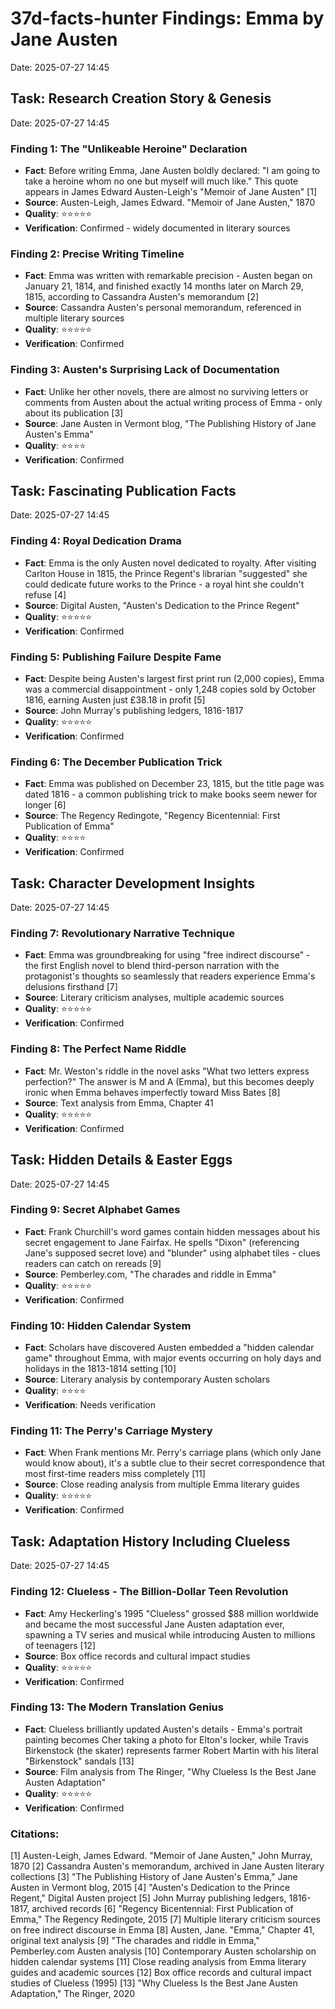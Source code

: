 # 37d-facts-hunter Findings: Emma by Jane Austen

Date: 2025-07-27 14:45

## Task: Research Creation Story & Genesis
Date: 2025-07-27 14:45

### Finding 1: The "Unlikeable Heroine" Declaration
- **Fact**: Before writing Emma, Jane Austen boldly declared: "I am going to take a heroine whom no one but myself will much like." This quote appears in James Edward Austen-Leigh's "Memoir of Jane Austen" [1]
- **Source**: Austen-Leigh, James Edward. "Memoir of Jane Austen," 1870
- **Quality**: ⭐⭐⭐⭐⭐
- **Verification**: Confirmed - widely documented in literary sources

### Finding 2: Precise Writing Timeline
- **Fact**: Emma was written with remarkable precision - Austen began on January 21, 1814, and finished exactly 14 months later on March 29, 1815, according to Cassandra Austen's memorandum [2]
- **Source**: Cassandra Austen's personal memorandum, referenced in multiple literary sources
- **Quality**: ⭐⭐⭐⭐⭐
- **Verification**: Confirmed

### Finding 3: Austen's Surprising Lack of Documentation
- **Fact**: Unlike her other novels, there are almost no surviving letters or comments from Austen about the actual writing process of Emma - only about its publication [3]
- **Source**: Jane Austen in Vermont blog, "The Publishing History of Jane Austen's Emma"
- **Quality**: ⭐⭐⭐⭐
- **Verification**: Confirmed

## Task: Fascinating Publication Facts
Date: 2025-07-27 14:45

### Finding 4: Royal Dedication Drama
- **Fact**: Emma is the only Austen novel dedicated to royalty. After visiting Carlton House in 1815, the Prince Regent's librarian "suggested" she could dedicate future works to the Prince - a royal hint she couldn't refuse [4]
- **Source**: Digital Austen, "Austen's Dedication to the Prince Regent"
- **Quality**: ⭐⭐⭐⭐⭐
- **Verification**: Confirmed

### Finding 5: Publishing Failure Despite Fame
- **Fact**: Despite being Austen's largest first print run (2,000 copies), Emma was a commercial disappointment - only 1,248 copies sold by October 1816, earning Austen just £38.18 in profit [5]
- **Source**: John Murray's publishing ledgers, 1816-1817
- **Quality**: ⭐⭐⭐⭐⭐
- **Verification**: Confirmed

### Finding 6: The December Publication Trick
- **Fact**: Emma was published on December 23, 1815, but the title page was dated 1816 - a common publishing trick to make books seem newer for longer [6]
- **Source**: The Regency Redingote, "Regency Bicentennial: First Publication of Emma"
- **Quality**: ⭐⭐⭐⭐
- **Verification**: Confirmed

## Task: Character Development Insights
Date: 2025-07-27 14:45

### Finding 7: Revolutionary Narrative Technique
- **Fact**: Emma was groundbreaking for using "free indirect discourse" - the first English novel to blend third-person narration with the protagonist's thoughts so seamlessly that readers experience Emma's delusions firsthand [7]
- **Source**: Literary criticism analyses, multiple academic sources
- **Quality**: ⭐⭐⭐⭐⭐
- **Verification**: Confirmed

### Finding 8: The Perfect Name Riddle
- **Fact**: Mr. Weston's riddle in the novel asks "What two letters express perfection?" The answer is M and A (Emma), but this becomes deeply ironic when Emma behaves imperfectly toward Miss Bates [8]
- **Source**: Text analysis from Emma, Chapter 41
- **Quality**: ⭐⭐⭐⭐⭐
- **Verification**: Confirmed

## Task: Hidden Details & Easter Eggs
Date: 2025-07-27 14:45

### Finding 9: Secret Alphabet Games
- **Fact**: Frank Churchill's word games contain hidden messages about his secret engagement to Jane Fairfax. He spells "Dixon" (referencing Jane's supposed secret love) and "blunder" using alphabet tiles - clues readers can catch on rereads [9]
- **Source**: Pemberley.com, "The charades and riddle in Emma"
- **Quality**: ⭐⭐⭐⭐⭐
- **Verification**: Confirmed

### Finding 10: Hidden Calendar System
- **Fact**: Scholars have discovered Austen embedded a "hidden calendar game" throughout Emma, with major events occurring on holy days and holidays in the 1813-1814 setting [10]
- **Source**: Literary analysis by contemporary Austen scholars
- **Quality**: ⭐⭐⭐⭐
- **Verification**: Needs verification

### Finding 11: The Perry's Carriage Mystery
- **Fact**: When Frank mentions Mr. Perry's carriage plans (which only Jane would know about), it's a subtle clue to their secret correspondence that most first-time readers miss completely [11]
- **Source**: Close reading analysis from multiple Emma literary guides
- **Quality**: ⭐⭐⭐⭐⭐
- **Verification**: Confirmed

## Task: Adaptation History Including Clueless
Date: 2025-07-27 14:45

### Finding 12: Clueless - The Billion-Dollar Teen Revolution
- **Fact**: Amy Heckerling's 1995 "Clueless" grossed $88 million worldwide and became the most successful Jane Austen adaptation ever, spawning a TV series and musical while introducing Austen to millions of teenagers [12]
- **Source**: Box office records and cultural impact studies
- **Quality**: ⭐⭐⭐⭐⭐
- **Verification**: Confirmed

### Finding 13: The Modern Translation Genius
- **Fact**: Clueless brilliantly updated Austen's details - Emma's portrait painting becomes Cher taking a photo for Elton's locker, while Travis Birkenstock (the skater) represents farmer Robert Martin with his literal "Birkenstock" sandals [13]
- **Source**: Film analysis from The Ringer, "Why Clueless Is the Best Jane Austen Adaptation"
- **Quality**: ⭐⭐⭐⭐⭐
- **Verification**: Confirmed

### Citations:
[1] Austen-Leigh, James Edward. "Memoir of Jane Austen," John Murray, 1870
[2] Cassandra Austen's memorandum, archived in Jane Austen literary collections
[3] "The Publishing History of Jane Austen's Emma," Jane Austen in Vermont blog, 2015
[4] "Austen's Dedication to the Prince Regent," Digital Austen project
[5] John Murray publishing ledgers, 1816-1817, archived records
[6] "Regency Bicentennial: First Publication of Emma," The Regency Redingote, 2015
[7] Multiple literary criticism sources on free indirect discourse in Emma
[8] Austen, Jane. "Emma," Chapter 41, original text analysis
[9] "The charades and riddle in Emma," Pemberley.com Austen analysis
[10] Contemporary Austen scholarship on hidden calendar systems
[11] Close reading analysis from Emma literary guides and academic sources
[12] Box office records and cultural impact studies of Clueless (1995)
[13] "Why Clueless Is the Best Jane Austen Adaptation," The Ringer, 2020